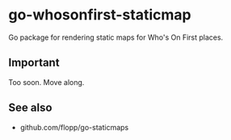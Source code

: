# go-whosonfirst-staticmap

Go package for rendering static maps for Who's On First places.

## Important

Too soon. Move along.

## See also

* github.com/flopp/go-staticmaps
